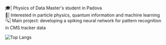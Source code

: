 🎓| Physics of Data Master's student in Padova  <br />
🚀| Interested in particle physics, quantum information and machine learning<br />
🔍| Main project: developing a spiking neural network for pattern recognition in CMS tracker data  <br />

<!---
EmanueleCoradin/EmanueleCoradin is a ✨ special ✨ repository because its `README.md` (this file) appears on your GitHub profile.
You can click the Preview link to take a look at your changes.

[![Anurag's GitHub stats](https://github-readme-stats.vercel.app/api?username=EmanueleCoradin)](https://github.com/anuraghazra/github-readme-stats)
<br />
--->
![Top Langs](https://github-readme-stats.vercel.app/api/top-langs/?username=EmanueleCoradin&langs_count=8&size_weight=0.1&hide=Gnuplot,html,scss,Dockerfile,css,Jupyter&count_weight=0.9&theme=radical)
